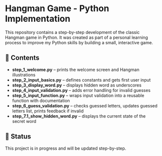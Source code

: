 # Hangman Game - Python Implementation

This repository contains a step-by-step development of the classic Hangman game in Python. It was created as part of a personal learning process to improve my Python skills by building a small, interactive game.

## 📁 Contents

* **step\_1\_welcome.py** – prints the welcome screen and Hangman illustrations
* **step\_2\_input\_basics.py** – defines constants and gets first user input
* **step\_3\_display\_word.py** – displays hidden word as underscores
* **step\_4\_input\_validation.py** – adds error handling for invalid guesses
* **step\_5\_input\_function.py** – wraps input validation into a reusable function with documentation
* **step\_6\_guess\_validation.py** – checks guessed letters, updates guessed letters list, prints feedback if invalid
* **step_7.1_show_hidden_word.py** – displays the current state of the secret word

## 🚧 Status

This project is in progress and will be updated step-by-step.
